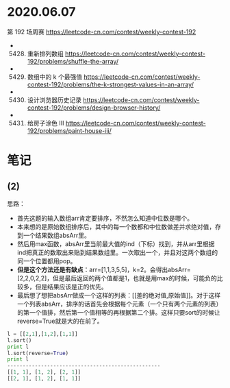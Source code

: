 
# 2020.06.07

第 192 场周赛 https://leetcode-cn.com/contest/weekly-contest-192
- 5428. 重新排列数组 https://leetcode-cn.com/contest/weekly-contest-192/problems/shuffle-the-array/
- 5429. 数组中的 k 个最强值 https://leetcode-cn.com/contest/weekly-contest-192/problems/the-k-strongest-values-in-an-array/
- 5430. 设计浏览器历史记录 https://leetcode-cn.com/contest/weekly-contest-192/problems/design-browser-history/
- 5431. 给房子涂色 III https://leetcode-cn.com/contest/weekly-contest-192/problems/paint-house-iii/

# 笔记

## (2)

思路：
- 首先这题的输入数组arr肯定要排序，不然怎么知道中位数是哪个。
- 本来想的是原始数组排序后，其中的每一个数都和中位数做差并求绝对值，存到一个结果数组absArr里。
- 然后用max函数，absArr里当前最大值的ind（下标）找到，并从arr里根据ind把真正的数取出来贴到结果数组里。一次取出一个，并且对这两个数组的同一个位置都用pop。
- **但是这个方法还是有缺点**：arr=[1,1,3,5,5]，k=2。会得出absArr=[2,2,0,2,2]，但是最后返回的两个值都是1，也就是用max的时候，可能负的比较多，但是结果应该是正的优先。
- 最后想了想把absArr做成一个这样的列表：[[差的绝对值,原始值]]。对于这样一个列表absArr，排序的话首先会根据每个元素（一个只有两个元素的列表）的第一个值排，然后第一个值相等的再根据第二个排。这样只要sort的时候让reverse=True就是大的在前了。
```py
l = [[2,1],[1,2],[1,1]]
l.sort()
print l
l.sort(reverse=True)
print l
--------------------------------------------------
[[1, 1], [1, 2], [2, 1]]
[[2, 1], [1, 2], [1, 1]]
```
